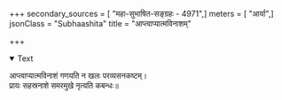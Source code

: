 +++
secondary_sources = [ "महा-सुभाषित-सङ्ग्रहः - 4971",]
meters = [ "आर्या",]
jsonClass = "Subhaashita"
title = "आप्त्वाप्यात्मविनाशम्"

+++

<details open><summary>Text</summary>

आप्त्वाप्यात्मविनाशं गणयति न खलः परव्यसनकष्टम्।  
प्रायः सहस्रनाशे समरमुखे नृत्यति कबन्धः॥
</details>
